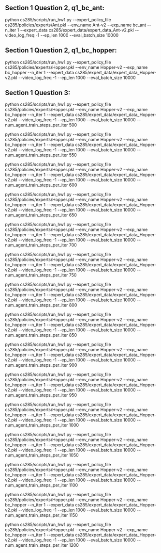## Section 1 Question 2, q1_bc_ant:

python cs285/scripts/run_hw1.py --expert_policy_file cs285/policies/experts/Ant.pkl --env_name Ant-v2 --exp_name bc_ant --n_iter 1 --expert_data cs285/expert_data/expert_data_Ant-v2.pkl --video_log_freq -1 --ep_len 1000 --eval_batch_size 10000


## Section 1 Question 2, q1_bc_hopper:

python cs285/scripts/run_hw1.py --expert_policy_file cs285/policies/experts/Hopper.pkl --env_name Hopper-v2 --exp_name bc_hopper --n_iter 1 --expert_data cs285/expert_data/expert_data_Hopper-v2.pkl --video_log_freq -1 --ep_len 1000 --eval_batch_size 10000


## Section 1 Question 3:

python cs285/scripts/run_hw1.py --expert_policy_file cs285/policies/experts/Hopper.pkl --env_name Hopper-v2 --exp_name bc_hopper --n_iter 1 --expert_data cs285/expert_data/expert_data_Hopper-v2.pkl --video_log_freq -1 --ep_len 1000 --eval_batch_size 10000 --num_agent_train_steps_per_iter 500

python cs285/scripts/run_hw1.py --expert_policy_file cs285/policies/experts/Hopper.pkl --env_name Hopper-v2 --exp_name bc_hopper --n_iter 1 --expert_data cs285/expert_data/expert_data_Hopper-v2.pkl --video_log_freq -1 --ep_len 1000 --eval_batch_size 10000 --num_agent_train_steps_per_iter 550

python cs285/scripts/run_hw1.py --expert_policy_file cs285/policies/experts/Hopper.pkl --env_name Hopper-v2 --exp_name bc_hopper --n_iter 1 --expert_data cs285/expert_data/expert_data_Hopper-v2.pkl --video_log_freq -1 --ep_len 1000 --eval_batch_size 10000 --num_agent_train_steps_per_iter 600

python cs285/scripts/run_hw1.py --expert_policy_file cs285/policies/experts/Hopper.pkl --env_name Hopper-v2 --exp_name bc_hopper --n_iter 1 --expert_data cs285/expert_data/expert_data_Hopper-v2.pkl --video_log_freq -1 --ep_len 1000 --eval_batch_size 10000 --num_agent_train_steps_per_iter 650

python cs285/scripts/run_hw1.py --expert_policy_file cs285/policies/experts/Hopper.pkl --env_name Hopper-v2 --exp_name bc_hopper --n_iter 1 --expert_data cs285/expert_data/expert_data_Hopper-v2.pkl --video_log_freq -1 --ep_len 1000 --eval_batch_size 10000 --num_agent_train_steps_per_iter 700

python cs285/scripts/run_hw1.py --expert_policy_file cs285/policies/experts/Hopper.pkl --env_name Hopper-v2 --exp_name bc_hopper --n_iter 1 --expert_data cs285/expert_data/expert_data_Hopper-v2.pkl --video_log_freq -1 --ep_len 1000 --eval_batch_size 10000 --num_agent_train_steps_per_iter 750

python cs285/scripts/run_hw1.py --expert_policy_file cs285/policies/experts/Hopper.pkl --env_name Hopper-v2 --exp_name bc_hopper --n_iter 1 --expert_data cs285/expert_data/expert_data_Hopper-v2.pkl --video_log_freq -1 --ep_len 1000 --eval_batch_size 10000 --num_agent_train_steps_per_iter 800

python cs285/scripts/run_hw1.py --expert_policy_file cs285/policies/experts/Hopper.pkl --env_name Hopper-v2 --exp_name bc_hopper --n_iter 1 --expert_data cs285/expert_data/expert_data_Hopper-v2.pkl --video_log_freq -1 --ep_len 1000 --eval_batch_size 10000 --num_agent_train_steps_per_iter 850

python cs285/scripts/run_hw1.py --expert_policy_file cs285/policies/experts/Hopper.pkl --env_name Hopper-v2 --exp_name bc_hopper --n_iter 1 --expert_data cs285/expert_data/expert_data_Hopper-v2.pkl --video_log_freq -1 --ep_len 1000 --eval_batch_size 10000 --num_agent_train_steps_per_iter 900

python cs285/scripts/run_hw1.py --expert_policy_file cs285/policies/experts/Hopper.pkl --env_name Hopper-v2 --exp_name bc_hopper --n_iter 1 --expert_data cs285/expert_data/expert_data_Hopper-v2.pkl --video_log_freq -1 --ep_len 1000 --eval_batch_size 10000 --num_agent_train_steps_per_iter 950

python cs285/scripts/run_hw1.py --expert_policy_file cs285/policies/experts/Hopper.pkl --env_name Hopper-v2 --exp_name bc_hopper --n_iter 1 --expert_data cs285/expert_data/expert_data_Hopper-v2.pkl --video_log_freq -1 --ep_len 1000 --eval_batch_size 10000 --num_agent_train_steps_per_iter 1000

python cs285/scripts/run_hw1.py --expert_policy_file cs285/policies/experts/Hopper.pkl --env_name Hopper-v2 --exp_name bc_hopper --n_iter 1 --expert_data cs285/expert_data/expert_data_Hopper-v2.pkl --video_log_freq -1 --ep_len 1000 --eval_batch_size 10000 --num_agent_train_steps_per_iter 1050

python cs285/scripts/run_hw1.py --expert_policy_file cs285/policies/experts/Hopper.pkl --env_name Hopper-v2 --exp_name bc_hopper --n_iter 1 --expert_data cs285/expert_data/expert_data_Hopper-v2.pkl --video_log_freq -1 --ep_len 1000 --eval_batch_size 10000 --num_agent_train_steps_per_iter 1100

python cs285/scripts/run_hw1.py --expert_policy_file cs285/policies/experts/Hopper.pkl --env_name Hopper-v2 --exp_name bc_hopper --n_iter 1 --expert_data cs285/expert_data/expert_data_Hopper-v2.pkl --video_log_freq -1 --ep_len 1000 --eval_batch_size 10000 --num_agent_train_steps_per_iter 1150

python cs285/scripts/run_hw1.py --expert_policy_file cs285/policies/experts/Hopper.pkl --env_name Hopper-v2 --exp_name bc_hopper --n_iter 1 --expert_data cs285/expert_data/expert_data_Hopper-v2.pkl --video_log_freq -1 --ep_len 1000 --eval_batch_size 10000 --num_agent_train_steps_per_iter 1200